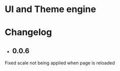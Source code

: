 # UI and Theme engine



# Changelog
* ## 0.0.6
Fixed scale not being applied when page is reloaded
